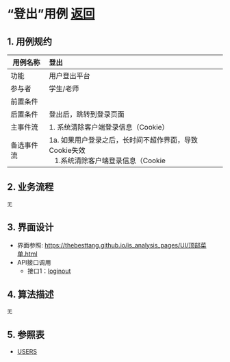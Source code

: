 # “登出”用例 [返回](../README.md)

## 1. 用例规约

|用例名称|登出|
|-------|:-------------|
|功能|用户登出平台|
|参与者|学生/老师|
|前置条件| |
|后置条件|登出后，跳转到登录页面|
|主事件流| 1. 系统清除客户端登录信息（Cookie）|
|备选事件流|1a. 如果用户登录之后，长时间不超作界面，导致Cookie失效 <br/>&nbsp;&nbsp; 1.系统清除客户端登录信息（Cookie|

## 2. 业务流程
    无

## 3. 界面设计
- 界面参照: https://thebesttang.github.io/is_analysis_pages/UI/顶部菜单.html
- API接口调用
    - 接口1：[loginout](../接口/loginout.md)

## 4. 算法描述
    无
## 5. 参照表

- [USERS](../数据库设计.md/#USERS)